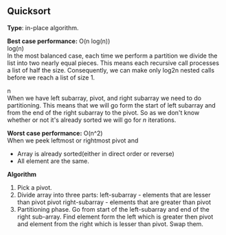 ## Quicksort
**Type**: in-place algorithm.

**Best case performance:** O(n log(n))  
log(n)   
In the most balanced case, each time we perform a partition we divide the list into two nearly equal pieces. This means each recursive call processes a list of half the size. Consequently, we can make only log2n nested calls before we reach a list of size 1.

n  
When we have left subarray, pivot, and right subarray we need to do partitioning. This means that we will go form the start of left subarray and from the end of the right subarray to the pivot. So as we don't know whether or not it's already sorted we will go for *n* iterations.

**Worst case performance:** O(n^2)  
When we peek leftmost or rightmost pivot and

 - Array is already sorted(either in direct order or reverse)
 - All element are the same.

**Algorithm**
1. Pick a pivot.
2. Divide array into three parts: 
left-subarray - elements that are lesser than pivot
pivot
right-subarray - elements that are greater than pivot
3. Partitioning phase.
Go from start of the left-subarray and end of the right sub-array. Find element form the left which is greater then pivot and element from the right which is lesser than pivot. Swap them.

 
